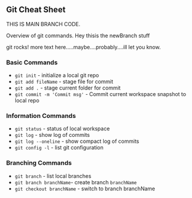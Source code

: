 ## Git Cheat Sheet

THIS IS MAIN BRANCH CODE.

Overview of git commands.
Hey thisis the newBranch stuff

git rocks!
more text here.....maybe....probably....ill let you know.

### Basic Commands
* `git init` - initialize a local git repo
* `git add fileName` - stage file for commit
* `git add .` - stage current folder for commit
* `git commit -m 'Commit msg'` - Commit current workspace snapshot to local repo



### Information Commands

* `git status` - status of local workspace
* `git log` - show log of commits
* `git log --oneline` - show compact log of commits
* `git config -l` - list git configuration

### Branching Commands

* `git branch` - list local branches
* `git branch branchName`- create branch `branchName`
* `git checkout branchName` - switch to branch branchName
